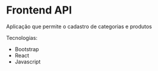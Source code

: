 # Frontend API

Aplicação que permite o cadastro de categorias e produtos   

Tecnologias:   
- Bootstrap   
- React   
- Javascript   
